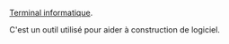 [Terminal informatique](https://fr.wikipedia.org/wiki/Terminal_informatique). 

C'est un outil utilisé pour aider à construction de logiciel.